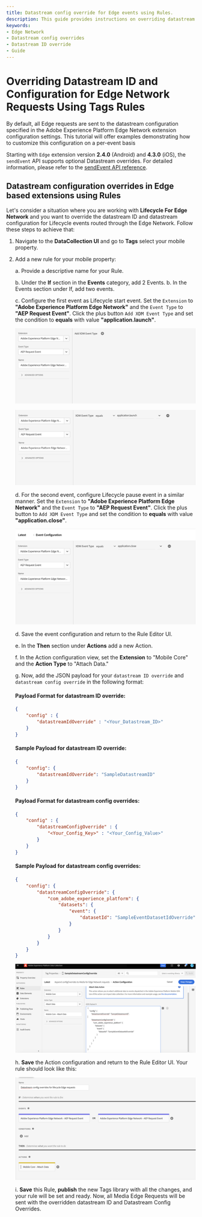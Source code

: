```yaml
---
title: Datastream config override for Edge events using Rules.
description: This guide provides instructions on overriding datastream ID and datastream configuration for Edge Network Requests that are not initiated by the sendEvent API, all accomplished through Tags Rules.
keywords:
- Edge Network
- Datastream config overrides
- Datastream ID override
- Guide
---
```


# Overriding Datastream ID and Configuration for Edge Network Requests Using Tags Rules

By default, all Edge requests are sent to the datastream configuration specified in the Adobe Experience Platform Edge Network extension configuration settings. This tutorial will offer examples demonstrating how to customize this configuration on a per-event basis

<InlineAlert variant="info" slots="text"/>

Starting with `Edge` extension version **2.4.0** (Android) and **4.3.0** (iOS), the `sendEvent` API supports optional Datastream overrides. For detailed information, please refer to the [sendEvent API reference](./api-reference.md#sendEvent).

## Datastream configuration overrides in Edge based extensions using Rules

Let's consider a situation where you are working with **Lifecycle For Edge Network** and you want to override the datastream ID and datastream configuration for Lifecycle events routed through the Edge Network. Follow these steps to achieve that:

1. Navigate to the **DataCollection UI** and go to **Tags** select your mobile property.

2. Add a new rule for your mobile property:

    a. Provide a descriptive name for your Rule.

    b. Under the **If** section in the **Events** category, add 2 Events.
    b. In the Events section under If, add two events.

    c. Configure the first event as Lifecycle start event. Set the `Extension` to **"Adobe Experience Platform Edge Network"** and the `Event Type` to **"AEP Request Event"**. Click the plus button `Add XDM Event Type` and set the condition to **equals** with value **"application.launch"**.

    ![Add XDM Event Type](../assets/configOverrides/add-xdm-event-type.png)

    ![Sample Event configuration for Rule](../assets/configOverrides/if-event-application-launch.png)

    d. For the second event, configure Lifecycle pause event in a similar manner. Set the `Extension` to **"Adobe Experience Platform Edge Network"** and the `Event Type` to **"AEP Request Event"**. Click the plus button to `Add XDM Event Type` and set the condition to **equals** with value **"application.close"**.

    ![Sample Event configuration for Rule](../assets/configOverrides/if-event-application-close.png)

    d. Save the event configuration and return to the Rule Editor UI.

    e. In the **Then** section under **Actions** add a new Action.

    f. In the Action configuration view, set the **Extension** to "Mobile Core" and the **Action Type** to "Attach Data."

    g. Now, add the JSON payload for your `datastream ID override` and `datastream config override` in the following format:

    #### Payload Format for datastream ID override:

    ```json
    {
        "config" : {
            "datastreamIdOverride" : "<Your_Datastream_ID>"
        }
    }
    ```

    #### Sample Payload for datastream ID override:

    ```json
    {
        "config": {
            "datastreamIdOverride": "SampleDatastreamID"
        }
    }
    ```

    #### Payload Format for datastream config overrides:

    ```json
    {
        "config" : {
            "datastreamConfigOverride" : {
                "<Your_Config_Key>" : "<Your_Config_Value>"
            }
        }
    }
    ```

    #### Sample Payload for datastream config overrides:

    ```json
    {
        "config": {
            "datastreamConfigOverride": {
                "com_adobe_experience_platform": {
                    "datasets": {
                        "event": {
                            "datasetId": "SampleEventDatasetIdOverride"
                        }
                    }
                }
            }
        }
    }
    ```

    ![Rules Action configuration](../assets/configOverrides/rule-action-attach-configOverride-payload.png)

    h. **Save** the Action configuration and return to the Rule Editor UI. Your rule should look like this:

    ![File Rules configuration](../assets/configOverrides/final-rule-configoverrides.png)

    i. **Save** this Rule, **publish** the new Tags library with all the changes, and your rule will be set and ready. Now, all Media Edge Requests will be sent with the overridden datastream ID and Datastream Config Overrides.
